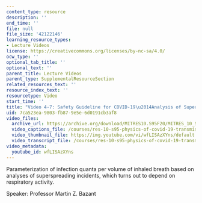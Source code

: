 ```yaml
---
content_type: resource
description: ''
end_time: ''
file: null
file_size: '42122146'
learning_resource_types:
- Lecture Videos
license: https://creativecommons.org/licenses/by-nc-sa/4.0/
ocw_type: ''
optional_tab_title: ''
optional_text: ''
parent_title: Lecture Videos
parent_type: SupplementalResourceSection
related_resources_text: ''
resource_index_text: ''
resourcetype: Video
start_time: ''
title: "Video 4-7: Safety Guideline for COVID-19\u2014Analysis of Superspreading Events"
uid: 7ca523ea-9803-fb87-9e5e-6d0191cb3af8
video_files:
  archive_url: https://archive.org/download/MITRES10.S95F20/MITRES_10_S95F20_0407_300k.mp4
  video_captions_file: /courses/res-10-s95-physics-of-covid-19-transmission-fall-2020/bb89c0e465205a7296e3c2f5143ac65c_wfLISAzXYns.vtt
  video_thumbnail_file: https://img.youtube.com/vi/wfLISAzXYns/default.jpg
  video_transcript_file: /courses/res-10-s95-physics-of-covid-19-transmission-fall-2020/a7ffa2f26fd31e6c285e8dc35a63e387_wfLISAzXYns.pdf
video_metadata:
  youtube_id: wfLISAzXYns
---
```


Parameterization of infection quanta per volume of inhaled breath based on analyses of superspreading incidents, which turns out to depend on respiratory activity.

Speaker: Professor Martin Z. Bazant

